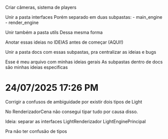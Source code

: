 Criar câmeras, sistema de players

Unir a pasta interfaces
Porém separado em duas subpastas:
    - main_engine
    - render_engine

Unir também a pasta utils
Dessa mesma forma

Anotar essas ideias no IDEIAS antes de começar (AQUI!)

Unir a pasta docs com essas subpastas, pra centralizar as ideias e bugs

Esse é meu arquivo com minhas ideias gerais
As subpastas dentro de docs são minhas ideias especificas


# 24/07/2025 17:26 PM
Corrigir a confusos de ambiguidade por existir dois tipos de Light

No RenderizadorCena não consegui tipar tudo por causa disso.

Ideia: separar as interfaces
LightRenderizador
LightEnginePrincipal

Pra não ter confusão de tipos